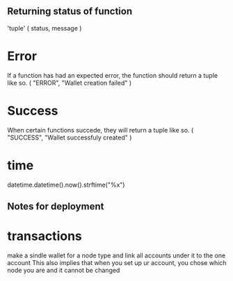 ## Returning status of function
'tuple'
( status, message )
# Error
If a function has had an expected error, the function should return a tuple like so.
( "ERROR", "Wallet creation failed" )
# Success
When certain functions succede, they will return a tuple like so. 
( "SUCCESS", "Wallet successfuly created" )

# time
datetime.datetime().now().strftime("%x")


## Notes for deployment
# transactions
make a sindle wallet for a node type and link all accounts under it to the one account
This also implies that when you set up ur account, you chose which node you are and it cannot be changed